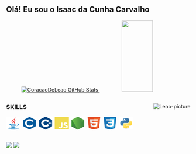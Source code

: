 ## Olá! Eu sou o Isaac da Cunha Carvalho

<div align="center" style="display: inline_block">
  <a href="https://github.com/CoracaoDeLeao">
    <img width="49%" height="195px" src="https://github-readme-stats.vercel.app/api?username=CoracaoDeLeao&show_icons=true&hide_border=true&theme=react&include_all_commits=true&count_private=true&hide=contribs" alt="CoracaoDeLeao GitHub Stats"/>
    <img width="41%" height="195px" src="https://github-readme-stats.vercel.app/api/top-langs/?username=CoracaoDeLeao&layout=compact&langs_count=7&hide_border=true&theme=react"/>
  </a>
</div>

##
   <img align="right" alt="Leao-picture" height="175" src="https://i.imgur.com/wWHby0Q.png">
   
###   SKILLS

<div style="display: inline_block">
  <img align="center" alt="Java" height="35" width="40" src="https://github.com/devicons/devicon/blob/master/icons/java/java-original.svg">
  <img align="center" alt="C" height="35" width="40" src="https://github.com/devicons/devicon/blob/master/icons/c/c-plain.svg">
  <img align="center" alt="C++" height="35" width="40" src="https://github.com/devicons/devicon/blob/master/icons/cplusplus/cplusplus-plain.svg">
  <img align="center" alt="JavaScript" height="35" width="40" src="https://raw.githubusercontent.com/devicons/devicon/master/icons/javascript/javascript-plain.svg">
  <img align="center" alt="Node.js" height="35" width="40" src="https://raw.githubusercontent.com/devicons/devicon/6910f0503efdd315c8f9b858234310c06e04d9c0/icons/nodejs/nodejs-original.svg">
  <img align="center" alt="HTML" height="35" width="40" src="https://raw.githubusercontent.com/devicons/devicon/master/icons/html5/html5-original.svg">
  <img align="center" alt="CSS" height="35" width="40" src="https://raw.githubusercontent.com/devicons/devicon/master/icons/css3/css3-original.svg">
  <img align="center" alt="Python" height="35" width="40" src="https://raw.githubusercontent.com/devicons/devicon/master/icons/python/python-original.svg">
  <br>
</div>
  
<div> 
  <br>
  <br>
  <a href = "mailto:isaacdecarvalho2005@gmail.com"><img src="https://img.shields.io/badge/Gmail-D14836?style=for-the-badge&logo=gmail&logoColor=white" target="_blank"></a>
  <a href="https://www.linkedin.com/in/isaac-da-c-carvalho/" target="_blank"><img src="https://img.shields.io/badge/-LinkedIn-%230077B5?style=for-the-badge&logo=linkedin&logoColor=white" target="_blank"></a>
</div>
